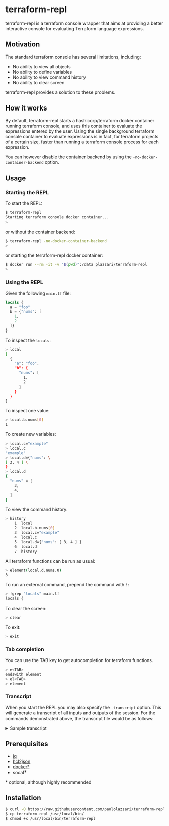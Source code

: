 # terraform-repl

terraform-repl is a terraform console wrapper that aims at providing a better interactive console for evaluating Terraform language expressions.

## Motivation

The standard terraform console has several limitations, including:

- No ability to view all objects
- No ability to define variables
- No ability to view command history
- No ability to clear screen

terraform-repl provides a solution to these problems.

## How it works

By default, terraform-repl starts a hashicorp/terraform docker container running terraform console, and uses this container to evaluate the expressions entered by the user.
Using the single background terraform console container to evaluate expressions is in fact, for terraform projects of a certain size, faster than running a terraform console process for each expression.

You can however disable the container backend by using the `-no-docker-container-backend` option.

## Usage

### Starting the REPL

To start the REPL:

```bash
$ terraform-repl
Starting terraform console docker container...
>
```

or without the container backend:

```bash
$ terraform-repl -no-docker-container-backend
>
```

or starting the terraform-repl docker container:

```bash
$ docker run --rm -it -v "$(pwd)":/data plazzari/terraform-repl
>
```

### Using the REPL

Given the following `main.tf` file:

```terraform
locals {
  a = "foo"
  b = {"nums": [
    1,
    2
  ]}
}
```


To inspect the `locals`:

```bash
> local
[
  {
    "a": "foo",
    "b": {
      "nums": [
        1,
        2
      ]
    }
  }
]
```

To inspect one value:

```bash
> local.b.nums[0]
1
```

To create new variables:

```bash
> local.c="example"
> local.c
"example"
> local.d={"nums": \
[ 3, 4 ] \
}
> local.d
{
  "nums" = [
    3,
    4,
  ]
}
```

To view the command history:

```bash
> history
    1  local
    2  local.b.nums[0]
    3  local.c="example"
    4  local.c
    5  local.d={"nums": [ 3, 4 ] }
    6  local.d
    7  history
```

All terraform functions can be run as usual:

```bash
> element(local.d.nums,0)
3
```

To run an external command, prepend the command with `!`:

```bash
> !grep "locals" main.tf
locals {
```

To clear the screen:

```bash
> clear
```

To exit:

```bash
> exit
```


### Tab completion

You can use the TAB key to get autocompletion for terraform functions.

```bash
> e<TAB>
endswith element
> el<TAB>
> element
```


### Transcript

When you start the REPL you may also specify the `-transcript` option. This will generate a transcript of all inputs and outputs of the session.
For the commands demonstrated above, the transcript file would be as follows:

<details>
    <summary>Sample transcript</summary>

    > local
    [
      {
        "a": "foo",
        "b": {
          "nums": [
            1,
            2
          ]
        }
      }
    ]
    > local.b.nums[0]
    1
    > local.c="example"
    > local.c
    "example"
    > local.d={"nums": [ 3, 4 ] }
    > local.d
    {
      "nums" = [
        3,
        4,
      ]
    }
    > element(local.d.nums,0)
    3

</details>


## Prerequisites

- [jq](https://github.com/stedolan/jq)
- [hcl2json](https://github.com/tmccombs/hcl2json)
- [docker*](https://docs.docker.com/desktop/install/linux-install/)
- socat*

\* optional, although highly recommended

## Installation

```bash
$ curl -O https://raw.githubusercontent.com/paololazzari/terraform-repl/master/terraform-repl
$ cp terraform-repl /usr/local/bin/
$ chmod +x /usr/local/bin/terraform-repl
```
